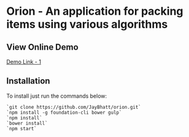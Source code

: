 Orion - An application for packing items using various algorithms
=================================================================


View Online Demo
----------------

[Demo Link - 1](<http://orion.jbhatt.in/public/client/index.html>)

Installation
------------

To install just run the commands below:

    `git clone https://github.com/JayBhatt/orion.git`
    `npm install -g foundation-cli bower gulp`
    `npm install`
    `bower install`
    `npm start`